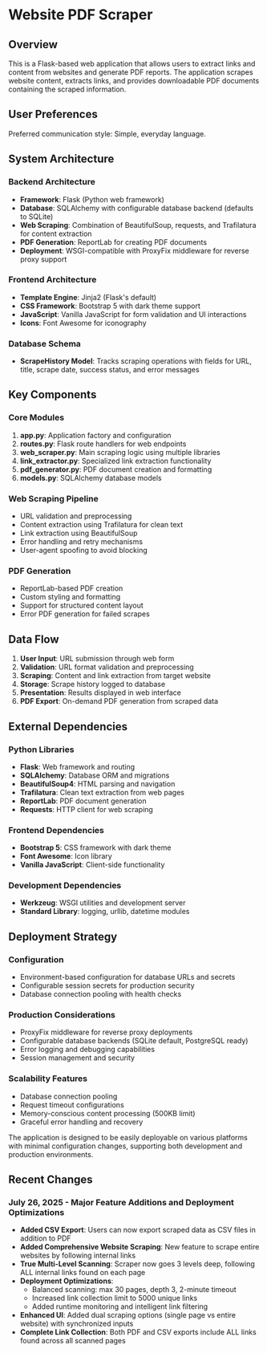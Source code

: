 # Website PDF Scraper

## Overview

This is a Flask-based web application that allows users to extract links and content from websites and generate PDF reports. The application scrapes website content, extracts links, and provides downloadable PDF documents containing the scraped information.

## User Preferences

Preferred communication style: Simple, everyday language.

## System Architecture

### Backend Architecture
- **Framework**: Flask (Python web framework)
- **Database**: SQLAlchemy with configurable database backend (defaults to SQLite)
- **Web Scraping**: Combination of BeautifulSoup, requests, and Trafilatura for content extraction
- **PDF Generation**: ReportLab for creating PDF documents
- **Deployment**: WSGI-compatible with ProxyFix middleware for reverse proxy support

### Frontend Architecture
- **Template Engine**: Jinja2 (Flask's default)
- **CSS Framework**: Bootstrap 5 with dark theme support
- **JavaScript**: Vanilla JavaScript for form validation and UI interactions
- **Icons**: Font Awesome for iconography

### Database Schema
- **ScrapeHistory Model**: Tracks scraping operations with fields for URL, title, scrape date, success status, and error messages

## Key Components

### Core Modules
1. **app.py**: Application factory and configuration
2. **routes.py**: Flask route handlers for web endpoints
3. **web_scraper.py**: Main scraping logic using multiple libraries
4. **link_extractor.py**: Specialized link extraction functionality
5. **pdf_generator.py**: PDF document creation and formatting
6. **models.py**: SQLAlchemy database models

### Web Scraping Pipeline
- URL validation and preprocessing
- Content extraction using Trafilatura for clean text
- Link extraction using BeautifulSoup
- Error handling and retry mechanisms
- User-agent spoofing to avoid blocking

### PDF Generation
- ReportLab-based PDF creation
- Custom styling and formatting
- Support for structured content layout
- Error PDF generation for failed scrapes

## Data Flow

1. **User Input**: URL submission through web form
2. **Validation**: URL format validation and preprocessing
3. **Scraping**: Content and link extraction from target website
4. **Storage**: Scrape history logged to database
5. **Presentation**: Results displayed in web interface
6. **PDF Export**: On-demand PDF generation from scraped data

## External Dependencies

### Python Libraries
- **Flask**: Web framework and routing
- **SQLAlchemy**: Database ORM and migrations
- **BeautifulSoup4**: HTML parsing and navigation
- **Trafilatura**: Clean text extraction from web pages
- **ReportLab**: PDF document generation
- **Requests**: HTTP client for web scraping

### Frontend Dependencies
- **Bootstrap 5**: CSS framework with dark theme
- **Font Awesome**: Icon library
- **Vanilla JavaScript**: Client-side functionality

### Development Dependencies
- **Werkzeug**: WSGI utilities and development server
- **Standard Library**: logging, urllib, datetime modules

## Deployment Strategy

### Configuration
- Environment-based configuration for database URLs and secrets
- Configurable session secrets for production security
- Database connection pooling with health checks

### Production Considerations
- ProxyFix middleware for reverse proxy deployments
- Configurable database backends (SQLite default, PostgreSQL ready)
- Error logging and debugging capabilities
- Session management and security

### Scalability Features
- Database connection pooling
- Request timeout configurations
- Memory-conscious content processing (500KB limit)
- Graceful error handling and recovery

The application is designed to be easily deployable on various platforms with minimal configuration changes, supporting both development and production environments.

## Recent Changes

### July 26, 2025 - Major Feature Additions and Deployment Optimizations
- **Added CSV Export**: Users can now export scraped data as CSV files in addition to PDF
- **Added Comprehensive Website Scraping**: New feature to scrape entire websites by following internal links
- **True Multi-Level Scanning**: Scraper now goes 3 levels deep, following ALL internal links found on each page
- **Deployment Optimizations**: 
  - Balanced scanning: max 30 pages, depth 3, 2-minute timeout
  - Increased link collection limit to 5000 unique links
  - Added runtime monitoring and intelligent link filtering
- **Enhanced UI**: Added dual scraping options (single page vs entire website) with synchronized inputs
- **Complete Link Collection**: Both PDF and CSV exports include ALL links found across all scanned pages